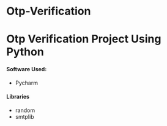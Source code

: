 # Otp-Verification
<h1> Otp Verification Project Using Python</h1>
<p>
  <h4> Software Used:</h4>
  <ul type="dot">
    <li>Pycharm</li>
    </ul>
    <h4> Libraries</h4>
    <ul type="dot">
    <li>random</li>
    <li>smtplib</li>
    </ul>
</p>
